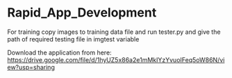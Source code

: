 # Rapid_App_Development
For training copy images to training data file and run tester.py and give the path of required testing file in imgtest variable 

Download the application from here:
https://drive.google.com/file/d/1hyUZ5x86a2e1mMkIYzYvuoIFeq5oW86N/view?usp=sharing
